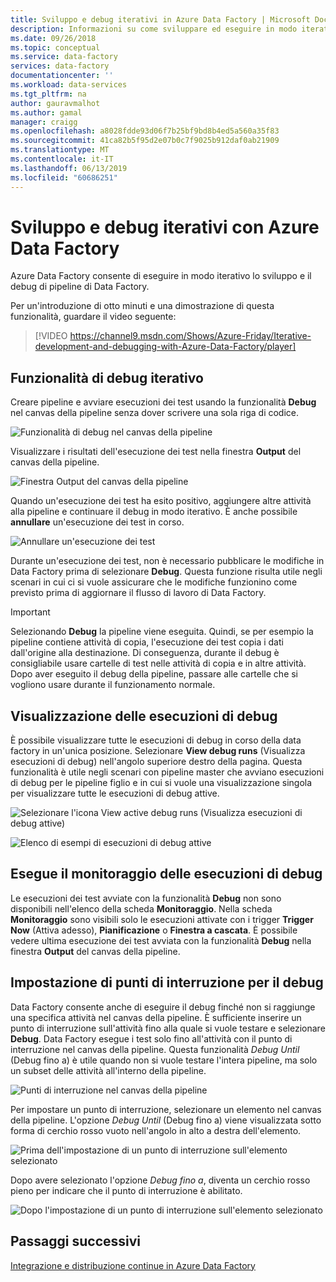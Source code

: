 ```yaml
---
title: Sviluppo e debug iterativi in Azure Data Factory | Microsoft Docs
description: Informazioni su come sviluppare ed eseguire in modo iterativo il debug delle pipeline di Data Factory nel portale di Azure.
ms.date: 09/26/2018
ms.topic: conceptual
ms.service: data-factory
services: data-factory
documentationcenter: ''
ms.workload: data-services
ms.tgt_pltfrm: na
author: gauravmalhot
ms.author: gamal
manager: craigg
ms.openlocfilehash: a8028fdde93d06f7b25bf9bd8b4ed5a560a35f83
ms.sourcegitcommit: 41ca82b5f95d2e07b0c7f9025b912daf0ab21909
ms.translationtype: MT
ms.contentlocale: it-IT
ms.lasthandoff: 06/13/2019
ms.locfileid: "60686251"
---
```

# <a name="iterative-development-and-debugging-with-azure-data-factory"></a>Sviluppo e debug iterativi con Azure Data Factory

Azure Data Factory consente di eseguire in modo iterativo lo sviluppo e il debug di pipeline di Data Factory.

Per un'introduzione di otto minuti e una dimostrazione di questa funzionalità, guardare il video seguente:

> [!VIDEO https://channel9.msdn.com/Shows/Azure-Friday/Iterative-development-and-debugging-with-Azure-Data-Factory/player]

## <a name="iterative-debugging-features"></a>Funzionalità di debug iterativo
Creare pipeline e avviare esecuzioni dei test usando la funzionalità **Debug** nel canvas della pipeline senza dover scrivere una sola riga di codice.

![Funzionalità di debug nel canvas della pipeline](media/iterative-development-debugging/iterative-development-image1.png)

Visualizzare i risultati dell'esecuzione dei test nella finestra **Output** del canvas della pipeline.

![Finestra Output del canvas della pipeline](media/iterative-development-debugging/iterative-development-image2.png)

Quando un'esecuzione dei test ha esito positivo, aggiungere altre attività alla pipeline e continuare il debug in modo iterativo. È anche possibile **annullare** un'esecuzione dei test in corso.

![Annullare un'esecuzione dei test](media/iterative-development-debugging/iterative-development-image3.png)

Durante un'esecuzione dei test, non è necessario pubblicare le modifiche in Data Factory prima di selezionare **Debug**. Questa funzione risulta utile negli scenari in cui ci si vuole assicurare che le modifiche funzionino come previsto prima di aggiornare il flusso di lavoro di Data Factory.

> [!IMPORTANT]
> Selezionando **Debug** la pipeline viene eseguita. Quindi, se per esempio la pipeline contiene attività di copia, l'esecuzione dei test copia i dati dall'origine alla destinazione. Di conseguenza, durante il debug è consigliabile usare cartelle di test nelle attività di copia e in altre attività. Dopo aver eseguito il debug della pipeline, passare alle cartelle che si vogliono usare durante il funzionamento normale.

## <a name="visualizing-debug-runs"></a>Visualizzazione delle esecuzioni di debug

È possibile visualizzare tutte le esecuzioni di debug in corso della data factory in un'unica posizione. Selezionare **View debug runs** (Visualizza esecuzioni di debug) nell'angolo superiore destro della pagina. Questa funzionalità è utile negli scenari con pipeline master che avviano esecuzioni di debug per le pipeline figlio e in cui si vuole una visualizzazione singola per visualizzare tutte le esecuzioni di debug attive.

![Selezionare l'icona View active debug runs (Visualizza esecuzioni di debug attive)](media/iterative-development-debugging/view-debug-runs-image1.png)

![Elenco di esempi di esecuzioni di debug attive](media/iterative-development-debugging/view-debug-runs-image2.png)

## <a name="monitoring-debug-runs"></a>Esegue il monitoraggio delle esecuzioni di debug

Le esecuzioni dei test avviate con la funzionalità **Debug** non sono disponibili nell'elenco della scheda **Monitoraggio**. Nella scheda **Monitoraggio** sono visibili solo le esecuzioni attivate con i trigger **Trigger Now** (Attiva adesso), **Pianificazione** o **Finestra a cascata**. È possibile vedere ultima esecuzione dei test avviata con la funzionalità **Debug** nella finestra **Output** del canvas della pipeline.

## <a name="setting-breakpoints-for-debugging"></a>Impostazione di punti di interruzione per il debug

Data Factory consente anche di eseguire il debug finché non si raggiunge una specifica attività nel canvas della pipeline. È sufficiente inserire un punto di interruzione sull'attività fino alla quale si vuole testare e selezionare **Debug**. Data Factory esegue i test solo fino all'attività con il punto di interruzione nel canvas della pipeline. Questa funzionalità *Debug Until* (Debug fino a) è utile quando non si vuole testare l'intera pipeline, ma solo un subset delle attività all'interno della pipeline.

![Punti di interruzione nel canvas della pipeline](media/iterative-development-debugging/iterative-development-image4.png)

Per impostare un punto di interruzione, selezionare un elemento nel canvas della pipeline. L'opzione *Debug Until* (Debug fino a) viene visualizzata sotto forma di cerchio rosso vuoto nell'angolo in alto a destra dell'elemento.

![Prima dell'impostazione di un punto di interruzione sull'elemento selezionato](media/iterative-development-debugging/iterative-development-image5.png)

Dopo avere selezionato l'opzione *Debug fino a*, diventa un cerchio rosso pieno per indicare che il punto di interruzione è abilitato.

![Dopo l'impostazione di un punto di interruzione sull'elemento selezionato](media/iterative-development-debugging/iterative-development-image6.png)

## <a name="next-steps"></a>Passaggi successivi
[Integrazione e distribuzione continue in Azure Data Factory](continuous-integration-deployment.md)
